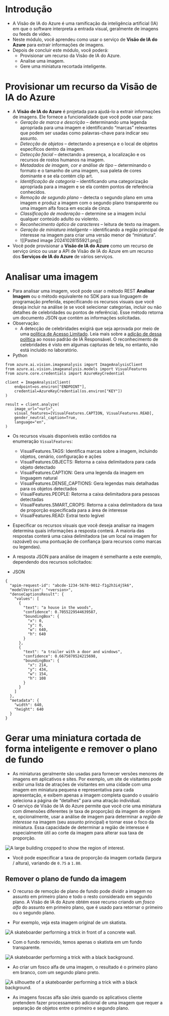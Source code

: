 # Introdução
- A Visão de IA do Azure é uma ramificação da inteligência artificial (IA) em que o software interpreta a entrada visual, geralmente de imagens ou feeds de vídeo.
- Neste módulo, você aprendeu como usar o serviço de **Visão de IA do Azure** para extrair informações de imagens.
- Depois de concluir este módulo, você poderá:
	- Provisionar um recurso da Visão de IA do Azure.
	- Analise uma imagem.
	- Gere uma miniatura recortada inteligente.
# Provisionar um recurso da Visão de IA do Azure
- A **Visão de IA do Azure** é projetada para ajudá-lo a extrair informações de imagens. Ele fornece a funcionalidade que você pode usar para:
	- _Geração de marca e descrição_ – determinando uma legenda apropriada para uma imagem e identificando “marcas” relevantes que podem ser usadas como palavras-chave para indicar seu assunto.
	- _Detecção de objetos_ – detectando a presença e o local de objetos específicos dentro da imagem.
	- _Detecção facial_ – detectando a presença, a localização e os recursos de rostos humanos na imagem.
	- _Metadados de imagem, cor e análise de tipo_ – determinando o formato e o tamanho de uma imagem, sua paleta de cores dominante e se ela contém clip art.
	- _Identificação de categoria_ – identificando uma categorização apropriada para a imagem e se ela contém pontos de referência conhecidos.
	- _Remoção de segundo plano_ – detecta o segundo plano em uma imagem e produz a imagem com o segundo plano transparente ou uma imagem alfa fosca em escala de cinza.
	- _Classificação de moderação_ – determine se a imagem inclui qualquer conteúdo adulto ou violento.
	- _Reconhecimento óptico de caracteres_ – leitura de texto na imagem.
	- _Geração de miniatura inteligente_ – identificando a região principal de interesse na imagem para criar uma versão menor de “miniatura”.
	- ![[Pasted image 20241028155921.png]]
- Você pode provisionar a **Visão de IA do Azure** como um recurso de serviço único ou usar a API de Visão de IA do Azure em um recurso dos **Serviços de IA do Azure** de vários serviços.
# Analisar uma imagem
- Para analisar uma imagem, você pode usar o método REST **Analisar Imagem** ou o método equivalente no SDK para sua linguagem de programação preferida, especificando os recursos visuais que você deseja incluir na análise (e se você selecionar categorias, incluir ou não detalhes de celebridades ou pontos de referência). Esse método retorna um documento JSON que contém as informações solicitadas.
- Observação:
	- A detecção de celebridades exigirá que seja aprovada por meio de uma [política de Acesso Limitado](https://aka.ms/cog-services-limited-access). Leia mais sobre a [adição de dessa política](https://azure.microsoft.com/blog/responsible-ai-investments-and-safeguards-for-facial-recognition/) ao nosso padrão de IA Responsável. O reconhecimento de celebridades é visto em algumas capturas de tela, no entanto, não está incluído no laboratório.
- Python

```
from azure.ai.vision.imageanalysis import ImageAnalysisClient
from azure.ai.vision.imageanalysis.models import VisualFeatures
from azure.core.credentials import AzureKeyCredential

client = ImageAnalysisClient(
    endpoint=os.environ["ENDPOINT"],
    credential=AzureKeyCredential(os.environ["KEY"])
)

result = client.analyze(
    image_url="<url>",
    visual_features=[VisualFeatures.CAPTION, VisualFeatures.READ],
    gender_neutral_caption=True,
    language="en",
)
```

- Os recursos visuais disponíveis estão contidos na enumeração `VisualFeatures`:

	- VisualFeatures.TAGS: Identifica marcas sobre a imagem, incluindo objetos, cenário, configuração e ações
	- VisualFeatures.OBJECTS: Retorna a caixa delimitadora para cada objeto detectado
	- VisualFeatures.CAPTION: Gera uma legenda da imagem em linguagem natural
	- VisualFeatures.DENSE_CAPTIONS: Gera legendas mais detalhadas para os objetos detectados
	- VisualFeatures.PEOPLE: Retorna a caixa delimitadora para pessoas detectadas
	- VisualFeatures.SMART_CROPS: Retorna a caixa delimitadora da taxa de proporção especificada para a área de interesse
	- VisualFeatures.READ: Extrai texto legível

- Especificar os recursos visuais que você deseja analisar na imagem determina quais informações a resposta conterá. A maioria das respostas conterá uma caixa delimitadora (se um local na imagem for razoável) ou uma pontuação de confiança (para recursos como marcas ou legendas).

- A resposta JSON para análise de imagem é semelhante a este exemplo, dependendo dos recursos solicitados:

- JSON

```
{
  "apim-request-id": "abcde-1234-5678-9012-f1g2h3i4j5k6",
  "modelVersion": "<version>",
  "denseCaptionsResult": {
    "values": [
      {
        "text": "a house in the woods",
        "confidence": 0.7055229544639587,
        "boundingBox": {
          "x": 0,
          "y": 0,
          "w": 640,
          "h": 640
        }
      },
      {
        "text": "a trailer with a door and windows",
        "confidence": 0.6675070524215698,
        "boundingBox": {
          "x": 214,
          "y": 434,
          "w": 154,
          "h": 108
        }
      }
    ]
  },
  "metadata": {
    "width": 640,
    "height": 640
  }
}
```

# Gerar uma miniatura cortada de forma inteligente e remover o plano de fundo
- As miniaturas geralmente são usadas para fornecer versões menores de imagens em aplicativos e sites. Por exemplo, um site de visitantes pode exibir uma lista de atrações de visitantes em uma cidade com uma imagem em miniatura pequena e representativa para cada apresentação, e exibem apenas a imagem completa quando o usuário seleciona a página de “detalhes” para uma atração individual.
- O serviço de Visão de IA do Azure permite que você crie uma miniatura com dimensões diferentes (e taxa de proporção) da imagem de origem e, opcionalmente, usar a análise de imagem para determinar a _região de interesse_ na imagem (seu assunto principal) e tornar esse o foco da miniatura. Essa capacidade de determinar a região de interesse é especialmente útil ao corte da imagem para alterar sua taxa de proporção.

![A large building cropped to show the region of interest.](https://learn.microsoft.com/pt-br/training/wwl-data-ai/analyze-images/media/smart-cropping.png)

- Você pode especificar a taxa de proporção da imagem cortada (largura / altura), variando de `0.75` a `1.80`.

## Remover o plano de fundo da imagem

- O recurso de remoção de plano de fundo pode dividir a imagem no assunto em primeiro plano e todo o resto considerado em segundo plano. A Visão de IA do Azure obtém esse recurso criando um _fosco alfa_ do assunto em primeiro plano, que é usado para retornar o primeiro ou o segundo plano.

- Por exemplo, veja esta imagem original de um skatista.

![A skateboarder performing a trick in front of a concrete wall.](https://learn.microsoft.com/pt-br/training/wwl-data-ai/analyze-images/media/sample-skateboard.jpg)

- Com o fundo removido, temos apenas o skatista em um fundo transparente.

![A skateboarder performing a trick with a black background.](https://learn.microsoft.com/pt-br/training/wwl-data-ai/analyze-images/media/sample-skateboard-no-background.png)

- Ao criar um fosco alfa de uma imagem, o resultado é o primeiro plano em branco, com um segundo plano preto.

![A silhouette of a skateboarder performing a trick with a black background.](https://learn.microsoft.com/pt-br/training/wwl-data-ai/analyze-images/media/sample-skateboard-alpha-matte.png)

- As imagens foscas alfa são úteis quando os aplicativos cliente pretendem fazer processamento adicional de uma imagem que requer a separação de objetos entre o primeiro e segundo plano.